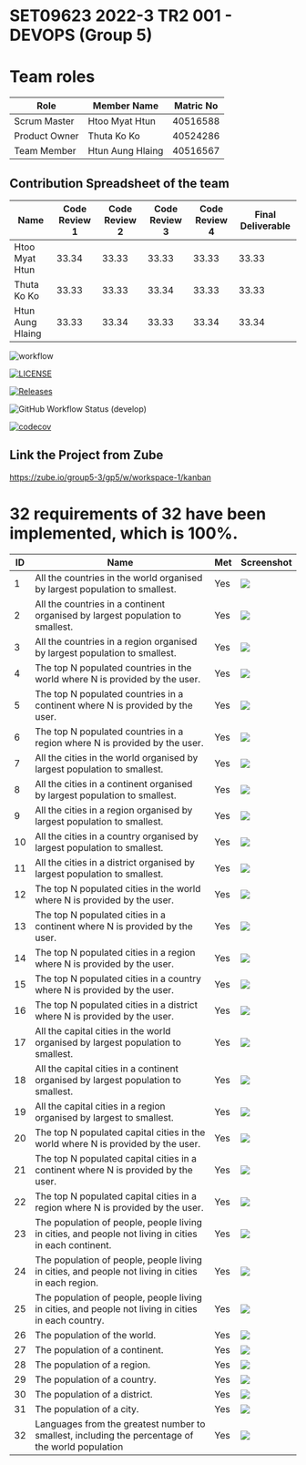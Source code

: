 # SET09623 2022-3 TR2 001 - DEVOPS (Group 5)
# Team roles

| Role          | Member Name      | Matric No |
|---------------|------------------|-----------|
| Scrum Master  | Htoo Myat Htun   | 40516588  |
| Product Owner | Thuta Ko Ko      | 40524286  |
| Team Member   | Htun Aung Hlaing | 40516567  |


## Contribution Spreadsheet of the team
| Name             | Code Review 1 | Code Review 2 | Code Review 3 | Code Review 4 | Final Deliverable |
|------------------|---------------|---------------|---------------|---------------|-------------------|
| Htoo Myat Htun   | 33.34         | 33.33         | 33.33         | 33.33         | 33.33             |    
| Thuta Ko Ko      | 33.33         | 33.33         | 33.34         | 33.33         | 33.33             |    
| Htun Aung Hlaing | 33.33         | 33.34         | 33.33         | 33.34         | 33.34             |     





![workflow](https://github.com/htoomyattun/sem/actions/workflows/main.yml/badge.svg)

[![LICENSE](https://img.shields.io/github/license/htoomyattun/sem.svg?style=flat-square)](https://github.com/htoomyattun/sem/blob/master/LICENSE)

[![Releases](https://img.shields.io/github/release/htoomyattun/sem/all.svg?style=flat-square)](https://github.com/htoomyattun/sem/releases)

![GitHub Workflow Status (develop)](https://img.shields.io/github/workflow/status/htoomyattun/sem/workflow/develop?style=flat-square)

[![codecov](https://codecov.io/gh/htoomyattun/sem/branch/master/graph/badge.svg?token=bL9BmoDVsb)](https://codecov.io/gh/htoomyattun/sem)

## Link the Project from Zube
https://zube.io/group5-3/gp5/w/workspace-1/kanban

# 32 requirements of 32 have been implemented, which is 100%.
| ID  | Name                                                                                                  | Met | Screenshot                |
|-----|-------------------------------------------------------------------------------------------------------|-----|---------------------------|
| 1   | All the countries in the world organised by largest population to smallest.                           | Yes | ![](screenshot/ss-1.PNG)  |
| 2   | All the countries in a continent organised by largest population to smallest.                         | Yes | ![](screenshot/ss-2.PNG)  |
| 3   | All the countries in a region organised by largest population to smallest.                            | Yes | ![](screenshot/ss-3.PNG)  |
| 4   | The top N populated countries in the world where N is provided by the user.                           | Yes | ![](screenshot/ss-4.PNG)  |
| 5   | The top N populated countries in a continent where N is provided by the user.                         | Yes | ![](screenshot/ss-5.PNG)  |
| 6   | The top N populated countries in a region where N is provided by the user.                            | Yes | ![](screenshot/ss-6.PNG)  |
| 7   | All the cities in the world organised by largest population to smallest.                              | Yes | ![](screenshot/ss-7.PNG)  |
| 8   | All the cities in a continent organised by largest population to smallest.                            | Yes | ![](screenshot/ss-8.PNG)  |
| 9   | All the cities in a region organised by largest population to smallest.                               | Yes | ![](screenshot/ss-9.PNG)  |
| 10  | All the cities in a country organised by largest population to smallest.                              | Yes | ![](screenshot/ss-10.PNG) |
| 11  | All the cities in a district organised by largest population to smallest.                             | Yes | ![](screenshot/ss-11.PNG) |
| 12  | The top N populated cities in the world where N is provided by the user.                              | Yes | ![](screenshot/ss-12.PNG) |
| 13  | The top N populated cities in a continent where N is provided by the user.                            | Yes | ![](screenshot/ss-13.PNG) |
| 14  | The top N populated cities in a region where N is provided by the user.                               | Yes | ![](screenshot/ss-14.PNG) |
| 15  | The top N populated cities in a country where N is provided by the user.                              | Yes | ![](screenshot/ss-15.PNG) |
| 16  | The top N populated cities in a district where N is provided by the user.                             | Yes | ![](screenshot/ss-16.PNG) |
| 17  | All the capital cities in the world organised by largest population to smallest.                      | Yes | ![](screenshot/ss-17.PNG) |
| 18  | All the capital cities in a continent organised by largest population to smallest.                    | Yes | ![](screenshot/ss-18.PNG) |
| 19  | All the capital cities in a region organised by largest to smallest.                                  | Yes | ![](screenshot/ss-19.PNG) |
| 20  | The top N populated capital cities in the world where N is provided by the user.                      | Yes | ![](screenshot/ss-20.PNG) |
| 21  | The top N populated capital cities in a continent where N is provided by the user.                    | Yes | ![](screenshot/ss-21.PNG) |
| 22  | The top N populated capital cities in a region where N is provided by the user.                       | Yes | ![](screenshot/ss-22.PNG) |
| 23  | The population of people, people living in cities, and people not living in cities in each continent. | Yes | ![](screenshot/ss-23.PNG) |
| 24  | The population of people, people living in cities, and people not living in cities in each region.    | Yes | ![](screenshot/ss-24.PNG) |
| 25  | The population of people, people living in cities, and people not living in cities in each country.   | Yes | ![](screenshot/ss-25.PNG) |
| 26  | The population of the world.                                                                          | Yes | ![](screenshot/ss-26.PNG) |
| 27  | The population of a continent.                                                                        | Yes | ![](screenshot/ss-27.PNG) |
| 28  | The population of a region.                                                                           | Yes | ![](screenshot/ss-28.PNG) |
| 29  | The population of a country.                                                                          | Yes | ![](screenshot/ss-29.PNG) |
| 30  | The population of a district.                                                                         | Yes | ![](screenshot/ss-30.PNG) |
| 31  | The population of a city.                                                                             | Yes | ![](screenshot/ss-31.PNG) |
| 32  | Languages from the greatest number to smallest, including the percentage of the world population      | Yes | ![](screenshot/ss-32.PNG) |


